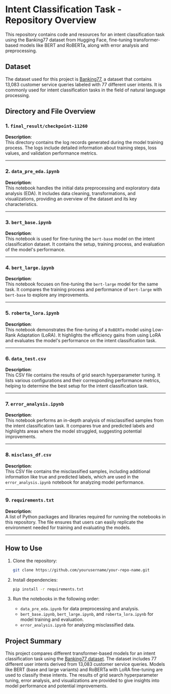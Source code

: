 # Intent Classification Task - Repository Overview

This repository contains code and resources for an intent classification task using the Banking77 dataset from Hugging Face, fine-tuning transformer-based models like BERT and RoBERTa, along with error analysis and preprocessing.

## Dataset

The dataset used for this project is [Banking77](https://huggingface.co/datasets/legacy-datasets/banking77), a dataset that contains 13,083 customer service queries labeled with 77 different user intents. It is commonly used for intent classification tasks in the field of natural language processing.

## Directory and File Overview

### 1. `final_result/checkpoint-11260`
**Description**:  
This directory contains the log records generated during the model training process. The logs include detailed information about training steps, loss values, and validation performance metrics.

---

### 2. `data_pre_eda.ipynb`
**Description**:  
This notebook handles the initial data preprocessing and exploratory data analysis (EDA). It includes data cleaning, transformations, and visualizations, providing an overview of the dataset and its key characteristics.

---

### 3. `bert_base.ipynb`
**Description**:  
This notebook is used for fine-tuning the `bert-base` model on the intent classification dataset. It contains the setup, training process, and evaluation of the model's performance.

---

### 4. `bert_large.ipynb`
**Description**:  
This notebook focuses on fine-tuning the `bert-large` model for the same task. It compares the training process and performance of `bert-large` with `bert-base` to explore any improvements.

---

### 5. `roberta_lora.ipynb`
**Description**:  
This notebook demonstrates the fine-tuning of a `RoBERTa` model using Low-Rank Adaptation (LoRA). It highlights the efficiency gains from using LoRA and evaluates the model's performance on the intent classification task.

---

### 6. `data_test.csv`
**Description**:  
This CSV file contains the results of grid search hyperparameter tuning. It lists various configurations and their corresponding performance metrics, helping to determine the best setup for the intent classification task.

---

### 7. `error_analysis.ipynb`
**Description**:  
This notebook performs an in-depth analysis of misclassified samples from the intent classification task. It compares true and predicted labels and highlights areas where the model struggled, suggesting potential improvements.

---

### 8. `misclass_df.csv`
**Description**:  
This CSV file contains the misclassified samples, including additional information like true and predicted labels, which are used in the `error_analysis.ipynb` notebook for analyzing model performance.

---

### 9. `requirements.txt`
**Description**:  
A list of Python packages and libraries required for running the notebooks in this repository. The file ensures that users can easily replicate the environment needed for training and evaluating the models.

---

## How to Use

1. Clone the repository:
    ```bash
    git clone https://github.com/yourusername/your-repo-name.git
    ```

2. Install dependencies:
    ```bash
    pip install -r requirements.txt
    ```

3. Run the notebooks in the following order:
    - `data_pre_eda.ipynb` for data preprocessing and analysis.
    - `bert_base.ipynb`, `bert_large.ipynb`, and `roberta_lora.ipynb` for model training and evaluation.
    - `error_analysis.ipynb` for analyzing misclassified data.

## Project Summary

This project compares different transformer-based models for an intent classification task using the [Banking77 dataset](https://huggingface.co/datasets/legacy-datasets/banking77). The dataset includes 77 different user intents derived from 13,083 customer service queries. Models like BERT (base and large variants) and RoBERTa with LoRA fine-tuning are used to classify these intents. The results of grid search hyperparameter tuning, error analysis, and visualizations are provided to give insights into model performance and potential improvements.
